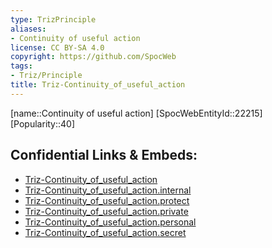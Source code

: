 ```yaml
---
type: TrizPrinciple
aliases:
- Continuity of useful action
license: CC BY-SA 4.0
copyright: https://github.com/SpocWeb
tags: 
- Triz/Principle
title: Triz-Continuity_of_useful_action
---
```

[name::Continuity of useful action]
[SpocWebEntityId::22215]
[Popularity::40]



## Confidential Links & Embeds: 
- [Triz-Continuity_of_useful_action](../../../../_public/tech/Triz/Principle/Triz-Continuity_of_useful_action.md) 
- [Triz-Continuity_of_useful_action.internal](../../../../_internal/tech/Triz/Principle/Triz-Continuity_of_useful_action.internal.md) 
- [Triz-Continuity_of_useful_action.protect](../../../../_protect/tech/Triz/Principle/Triz-Continuity_of_useful_action.protect.md) 
- [Triz-Continuity_of_useful_action.private](../../../../_private/tech/Triz/Principle/Triz-Continuity_of_useful_action.private.md) 
- [Triz-Continuity_of_useful_action.personal](../../../../_personal/tech/Triz/Principle/Triz-Continuity_of_useful_action.personal.md) 
- [Triz-Continuity_of_useful_action.secret](../../../../_secret/tech/Triz/Principle/Triz-Continuity_of_useful_action.secret.md) 
